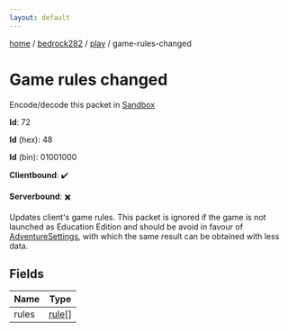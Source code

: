 ```yaml
---
layout: default
---
```


[home](/)  /  [bedrock282](/protocol/bedrock282)  /  [play](/protocol/bedrock282/play)  /  game-rules-changed

# Game rules changed

Encode/decode this packet in [Sandbox](../../../sandbox/bedrock282#Play.GameRulesChanged)

**Id**: 72

**Id** (hex): 48

**Id** (bin): 01001000

**Clientbound**: ✔️

**Serverbound**: ✖️

Updates client's game rules. This packet is ignored if the game is not launched as Education Edition and should be avoid in favour of [AdventureSettings](#play_adventure-settings), with which the same result can be obtained with less data.

## Fields

Name | Type
---|---
rules | [rule](/protocol/bedrock282/types/rule)[]
